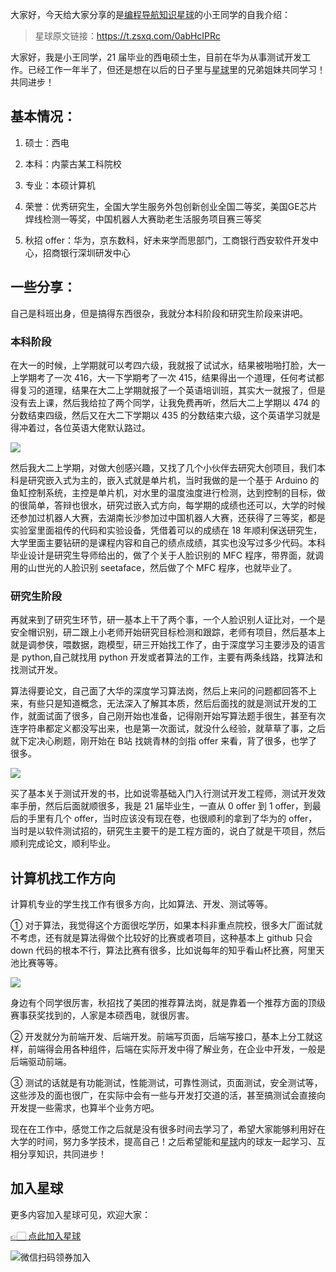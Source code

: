 大家好，今天给大家分享的是[编程导航知识星球](https://mp.weixin.qq.com/s?__biz=MzI1NDczNTAwMA==&mid=2247524980&idx=2&sn=9ddcdb6c52aa096ed4c5ad0ced946a7d&chksm=e9c28583deb50c95f3c2665713a8bbc372c68332b3bfb846cf4b23af3f1cc07164832a291335&token=689599617&lang=zh_CN&scene=21#wechat_redirect)的小王同学的自我介绍：

> 星球原文链接：https://t.zsxq.com/0abHcIPRc

大家好，我是小王同学，21 届毕业的西电硕士生，目前在华为从事测试开发工作。已经工作一年半了，但还是想在以后的日子里与[星球](https://mp.weixin.qq.com/s?__biz=MzI1NDczNTAwMA==&mid=2247524980&idx=2&sn=9ddcdb6c52aa096ed4c5ad0ced946a7d&chksm=e9c28583deb50c95f3c2665713a8bbc372c68332b3bfb846cf4b23af3f1cc07164832a291335&token=689599617&lang=zh_CN&scene=21#wechat_redirect)里的兄弟姐妹共同学习！共同进步！



## 基本情况：

1. 硕士：西电

2. 本科：内蒙古某工科院校

3. 专业：本硕计算机

4. 荣誉：优秀研究生，全国大学生服务外包创新创业全国二等奖，美国GE芯片焊线检测一等奖，中国机器人大赛助老生活服务项目赛三等奖

5. 秋招 offer：华为，京东数科，好未来学而思部门，工商银行西安软件开发中心，招商银行深圳研发中心

 

## 一些分享：

自己是科班出身，但是搞得东西很杂，我就分本科阶段和研究生阶段来讲吧。

### 本科阶段

在大一的时候，上学期就可以考四六级，我就报了试试水，结果被啪啪打脸，大一上学期考了一次 416，大一下学期考了一次 415，结果得出一个道理，任何考试都得复习的道理，结果在大二上学期就报了一个英语培训班，其实大一就报了，但是没有去上课，然后我给拉了两个同学，让我免费再听，然后大二上学期以 474 的分数结束四级，然后又在大二下学期以 435 的分数结束六级，这个英语学习就是得冲着过，各位英语大佬默认路过。

![](https://files.mdnice.com/user/31817/f52a3ff1-586a-4d74-b2f7-123fa416121b.png)



然后我大二上学期，对做大创感兴趣，又找了几个小伙伴去研究大创项目，我们本科是研究嵌入式为主的，嵌入式就是单片机，当时我做的是一个基于 Arduino 的鱼缸控制系统，主控是单片机，对水里的温度浊度进行检测，达到控制的目标，做的很简单，答辩也很水，研究过嵌入式方向，每学期的成绩也还可以，大学的时候还参加过机器人大赛，去湖南长沙参加过中国机器人大赛，还获得了三等奖，都是实验室里面祖传的代码和实验设备，凭借着可以的成绩在 18 年顺利保送研究生，大学里面主要钻研的是课程内容和自己的绩点成绩，其实也没写过多少代码。本科毕业设计是研究生导师给出的，做了个关于人脸识别的 MFC 程序，带界面，就调用的山世光的人脸识别 seetaface，然后做了个 MFC 程序，也就毕业了。

### 研究生阶段

再就来到了研究生环节，研一基本上干了两个事，一个人脸识别人证比对，一个是安全帽识别，研二跟上小老师开始研究目标检测和跟踪，老师有项目，然后基本上就是调参侠，喂数据，跑模型，研三开始找工作了，由于深度学习主要涉及的语言是 python,自己就找用 python 开发或者算法的工作，主要有两条线路，找算法和找测试开发。

算法得要论文，自己面了大华的深度学习算法岗，然后上来问的问题都回答不上来，有些只是知道概念，无法深入了解其本质，然后后面找的就是测试开发的工作，就面试面了很多，自己刚开始也准备，记得刚开始写算法题手很生，甚至有次连字符串都定义都没写出来，也是第一次面试，就没什么经验，就草草了事，之后就下定决心刷题，刚开始在 B站 找姚青林的剑指 offer 来看，背了很多，也学了很多。

![](https://files.mdnice.com/user/31817/ba568046-5bb5-47b7-a7b8-6faee5a221ab.png)


买了基本关于测试开发的书，比如说零基础入门入行测试开发工程师，测试开发效率手册，然后后面就顺很多，我是 21 届毕业生，一直从 0 offer 到 1 offer，到最后的手里有几个 offer，当时应该没有现在卷，也很顺利的拿到了华为的 offer，当时是以软件测试招的，研究生主要干的是工程方面的，说白了就是干项目，然后顺利完成论文，顺利毕业。
## 计算机找工作方向

计算机专业的学生找工作有很多方向，比如算法、开发、测试等等。

① 对于算法，我觉得这个方面很吃学历，如果本科非重点院校，很多大厂面试就不考虑，还有就是算法得做个比较好的比赛或者项目，这种基本上 github 只会 down 代码的根本不行，算法比赛有很多，比如说每年的知乎看山杯比赛，阿里天池比赛等等。

![](https://files.mdnice.com/user/31817/87c0ac22-b43b-4178-8ba9-aa80609191ff.png)


身边有个同学很厉害，秋招找了美团的推荐算法岗，就是靠着一个推荐方面的顶级赛事获奖找到的，人家是本硕西电，就很厉害。 

② 开发就分为前端开发、后端开发。前端写页面，后端写接口，基本上分工就这样，前端得会用各种组件，后端在实际开发中得了解业务，在企业中开发，一般是后端驱动前端。 

③ 测试的话就是有功能测试，性能测试，可靠性测试，页面测试，安全测试等，这些涉及的面也很广，在实际中会有一些与开发打交道的活，甚至搞测试会直接向开发提一些需求，也算半个业务方吧。

现在在工作中，感觉工作之后就是没有很多时间去学习了，希望大家能够利用好在大学的时间，努力多学技术，提高自己！之后希望能和[星球](https://mp.weixin.qq.com/s?__biz=MzI1NDczNTAwMA==&mid=2247524980&idx=2&sn=9ddcdb6c52aa096ed4c5ad0ced946a7d&chksm=e9c28583deb50c95f3c2665713a8bbc372c68332b3bfb846cf4b23af3f1cc07164832a291335&token=689599617&lang=zh_CN&scene=21#wechat_redirect)内的球友一起学习、互相分享知识，共同进步！


## 加入星球

更多内容加入星球可见，欢迎大家：

[👉🏻 点此加入星球](/加入星球.md)

![微信扫码领券加入](https://yupi.icu/img/%E7%9F%A5%E8%AF%86%E6%98%9F%E7%90%83%E6%89%AB%E7%A0%81.jpeg)

